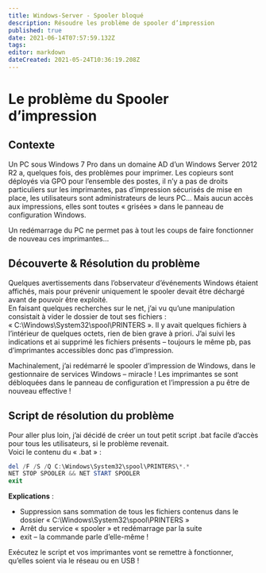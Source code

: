 ```yaml
---
title: Windows-Server - Spooler bloqué
description: Résoudre les problème de spooler d’impression
published: true
date: 2021-06-14T07:57:59.132Z
tags: 
editor: markdown
dateCreated: 2021-05-24T10:36:19.208Z
---
```


# Le problème du Spooler d’impression

## Contexte

Un PC sous Windows 7 Pro dans un domaine AD d’un Windows Server 2012 R2 a, quelques fois, des problèmes pour imprimer. Les copieurs sont déployés via GPO pour l’ensemble des postes, il n’y a pas de droits particuliers sur les imprimantes, pas d’impression sécurisés de mise en place, les utilisateurs sont administrateurs de leurs PC… Mais aucun accès aux impressions, elles sont toutes « grisées » dans le panneau de configuration Windows.

Un redémarrage du PC ne permet pas à tout les coups de faire fonctionner de nouveau ces imprimantes…

## Découverte & Résolution du problème

Quelques avertissements dans l’observateur d’événements Windows étaient affichés, mais pour prévenir uniquement le spooler devait être déchargé avant de pouvoir être exploité.  
En faisant quelques recherches sur le net, j’ai vu qu’une manipulation consistait à vider le dossier de tout ses fichiers : « C:\\Windows\\System32\\spool\\PRINTERS ». Il y avait quelques fichiers à l’intérieur de quelques octets, rien de bien grave à priori. J’ai suivi les indications et ai supprimé les fichiers présents – toujours le même pb, pas d’imprimantes accessibles donc pas d’impression.

Machinalement, j’ai redémarré le spooler d’impression de Windows, dans le gestionnaire de services Windows – miracle ! Les imprimantes se sont débloquées dans le panneau de configuration et l’impression a pu être de nouveau effective !

## Script de résolution du problème

Pour aller plus loin, j’ai décidé de créer un tout petit script .bat facile d’accès pour tous les utilisateurs, si le problème revenait.  
Voici le contenu du « .bat » :

```powershell
del /F /S /Q C:\Windows\System32\spool\PRINTERS\*.*
NET STOP SPOOLER && NET START SPOOLER
exit
```

**Explications** :

-   Suppression sans sommation de tous les fichiers contenus dans le dossier « C:\\Windows\\System32\\spool\\PRINTERS »
-   Arrêt du service « spooler » et redémarrage par la suite
-   exit – la commande parle d’elle-même !

Exécutez le script et vos imprimantes vont se remettre à fonctionner, qu’elles soient via le réseau ou en USB !